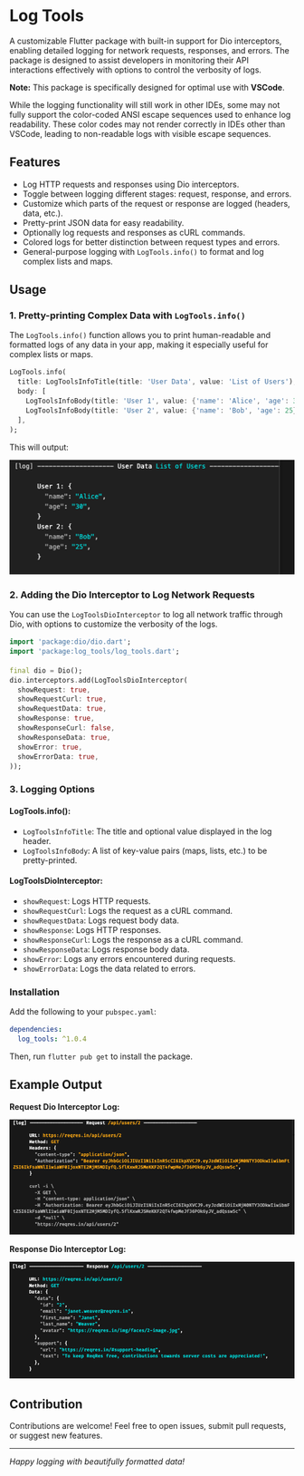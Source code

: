 
# Log Tools

A customizable Flutter package with built-in support for Dio interceptors, enabling detailed logging for network requests, responses, and errors. The package is designed to assist developers in monitoring their API interactions effectively with options to control the verbosity of logs.

**Note:** This package is specifically designed for optimal use with **VSCode**. 

While the logging functionality will still work in other IDEs, some may not fully support the color-coded ANSI escape sequences used to enhance log readability. These color codes may not render correctly in IDEs other than VSCode, leading to non-readable logs with visible escape sequences.

## Features

- Log HTTP requests and responses using Dio interceptors.
- Toggle between logging different stages: request, response, and errors.
- Customize which parts of the request or response are logged (headers, data, etc.).
- Pretty-print JSON data for easy readability.
- Optionally log requests and responses as cURL commands.
- Colored logs for better distinction between request types and errors.
- General-purpose logging with `LogTools.info()` to format and log complex lists and maps.

## Usage

### 1. Pretty-printing Complex Data with `LogTools.info()`

The `LogTools.info()` function allows you to print human-readable and formatted logs of any data in your app, making it especially useful for complex lists or maps.

```dart
LogTools.info(
  title: LogToolsInfoTitle(title: 'User Data', value: 'List of Users'),
  body: [
    LogToolsInfoBody(title: 'User 1', value: {'name': 'Alice', 'age': 30}),
    LogToolsInfoBody(title: 'User 2', value: {'name': 'Bob', 'age': 25}),
  ],
);
```

This will output:

![Pretty-Printed Log Output](https://raw.githubusercontent.com/markodevcic/log_tools/main/assets/pretty_printer_log_output.png)

### 2. Adding the Dio Interceptor to Log Network Requests

You can use the `LogToolsDioInterceptor` to log all network traffic through Dio, with options to customize the verbosity of the logs.

```dart
import 'package:dio/dio.dart';
import 'package:log_tools/log_tools.dart';

final dio = Dio();
dio.interceptors.add(LogToolsDioInterceptor(
  showRequest: true,
  showRequestCurl: true,
  showRequestData: true,
  showResponse: true,
  showResponseCurl: false,
  showResponseData: true,
  showError: true,
  showErrorData: true,
));
```

### 3. Logging Options

#### LogTools.info():
- `LogToolsInfoTitle`: The title and optional value displayed in the log header.
- `LogToolsInfoBody`: A list of key-value pairs (maps, lists, etc.) to be pretty-printed.

#### LogToolsDioInterceptor:
- `showRequest`: Logs HTTP requests.
- `showRequestCurl`: Logs the request as a cURL command.
- `showRequestData`: Logs request body data.
- `showResponse`: Logs HTTP responses.
- `showResponseCurl`: Logs the response as a cURL command.
- `showResponseData`: Logs response body data.
- `showError`: Logs any errors encountered during requests.
- `showErrorData`: Logs the data related to errors.

### Installation

Add the following to your `pubspec.yaml`:

```yaml
dependencies:
  log_tools: ^1.0.4
```

Then, run `flutter pub get` to install the package.

## Example Output

**Request Dio Interceptor Log:**

![Log Dio Interceptor Request](https://raw.githubusercontent.com/markodevcic/log_tools/main/assets/log_dio_interceptor_request.png)

**Response Dio Interceptor Log:**

![Log Dio Interceptor Response](https://raw.githubusercontent.com/markodevcic/log_tools/main/assets/log_dio_interceptor_response.png)

## Contribution

Contributions are welcome! Feel free to open issues, submit pull requests, or suggest new features.

---

*Happy logging with beautifully formatted data!*
